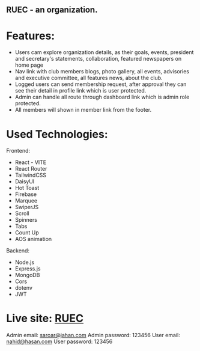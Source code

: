## RUEC - an organization.

# Features:
- Users cam explore organization details, as their goals, events, president and secretary's statements, collaboration, featured newspapers on home page
- Nav link with club members blogs, photo gallery, all events, advisories and executive committee, all features news, about the club.
- Logged users can send membership request, after approval they can see their detail in profile link which is user protected.
- Admin can handle all route through dashboard link which is admin role protected.
- All members will shown in member link from the footer.

# Used Technologies:

Frontend:
- React - VITE
- React Router
- TailwindCSS
- DaisyUI
- Hot Toast
- Firebase
- Marquee
- SwiperJS
- Scroll
- Spinners
- Tabs
- Count Up
- AOS animation

Backend:
- Node.js
- Express.js
- MongoDB
- Cors
- dotenv
- JWT

# Live site: [RUEC](https://ruec-ru.web.app/)
Admin email: saroar@jahan.com
Admin password: 123456
User email: nahid@hasan.com
User password: 123456